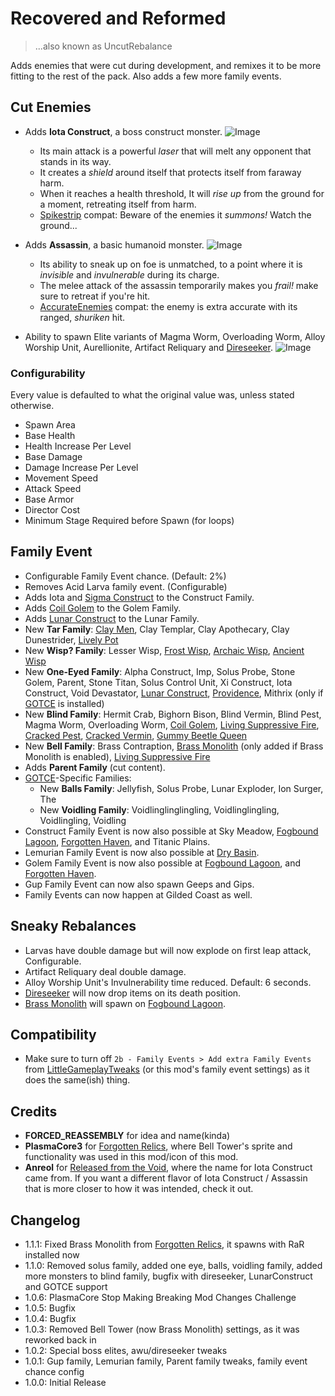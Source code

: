 # Recovered and Reformed
> ...also known as UncutRebalance 

Adds enemies that were cut during development, and remixes it to be more fitting to the rest of the pack. Also adds a few more family events.

## Cut Enemies
* Adds **Iota Construct**, a boss construct monster.
![Image](https://media.discordapp.net/attachments/515678821408571392/1082908308131819551/20230308150726_1.jpg)
  * Its main attack is a powerful *laser* that will melt any opponent that stands in its way.
  * It creates a *shield* around itself that protects itself from faraway harm.
  * When it reaches a health threshold, It will *rise up* from the ground for a moment, retreating itself from harm. 
  * [Spikestrip](https://thunderstore.io/package/SpikestripModding/Spikestrip2_0) compat: Beware of the enemies it *summons!* Watch the ground...

* Adds **Assassin**, a basic humanoid monster.
![Image](https://media.discordapp.net/attachments/515678821408571392/1082908308433797191/20230308150854_1.jpg)
  * Its ability to sneak up on foe is unmatched, to a point where it is *invisible* and *invulnerable* during its charge.
  * The melee attack of the assassin temporarily makes you *frail!* make sure to retreat if you're hit.
  * [AccurateEnemies](https://thunderstore.io/package/Moffein/AccurateEnemies) compat: the enemy is extra accurate with its ranged, *shuriken* hit.

* Ability to spawn Elite variants of Magma Worm, Overloading Worm, Alloy Worship Unit, Aurellionite, Artifact Reliquary and [Direseeker](https://thunderstore.io/package/EnforcerGang/Direseeker/).
![Image](https://media.discordapp.net/attachments/515678821408571392/1082919853695967314/20230308155635_1.jpg)

### Configurability
Every value is defaulted to what the original value was, unless stated otherwise.
* Spawn Area
* Base Health
* Health Increase Per Level
* Base Damage
* Damage Increase Per Level
* Movement Speed
* Attack Speed
* Base Armor
* Director Cost
* Minimum Stage Required before Spawn (for loops)

## Family Event
* Configurable Family Event chance. (Default: 2%)
* Removes Acid Larva family event. (Configurable)
* Adds Iota and [Sigma Construct](https://thunderstore.io/package/SpikestripModding/Spikestrip2_0) to the Construct Family.
* Adds [Coil Golem](https://thunderstore.io/package/PlasmaCore3/Forgotten_Relics) to the Golem Family.
* Adds [Lunar Construct](https://thunderstore.io/package/HIFU/LunarConstruct/) to the Lunar Family.
* New **Tar Family**: [Clay Men](https://thunderstore.io/package/Moffein/Clay_Men), Clay Templar, Clay Apothecary, Clay Dunestrider, [Lively Pot](https://thunderstore.io/package/SpikestripModding/Spikestrip2_0)
* New **Wisp? Family**: Lesser Wisp, [Frost Wisp](https://thunderstore.io/package/PlasmaCore3/Forgotten_Relics), [Archaic Wisp](https://thunderstore.io/package/Moffein/Archaic_Wisp), [Ancient Wisp](https://thunderstore.io/package/Moffein/Ancient_Wisp)
* New **One-Eyed Family**: Alpha Construct, Imp, Solus Probe, Stone Golem, Parent, Stone Titan, Solus Control Unit, Xi Construct, Iota Construct, Void Devastator, [Lunar Construct](https://thunderstore.io/package/HIFU/LunarConstruct/), [Providence](https://thunderstore.io/package/TheBestAssociatedLargelyLudicrousSillyheadGroup/Gamers_of_the_Cracked_Emoji/), Mithrix (only if [GOTCE](https://thunderstore.io/package/TheBestAssociatedLargelyLudicrousSillyheadGroup/Gamers_of_the_Cracked_Emoji/) is installed)
* New **Blind Family**: Hermit Crab, Bighorn Bison, Blind Vermin, Blind Pest, Magma Worm, Overloading Worm, [Coil Golem](https://thunderstore.io/package/PlasmaCore3/Forgotten_Relics), [Living Suppressive Fire](https://thunderstore.io/package/TheBestAssociatedLargelyLudicrousSillyheadGroup/Gamers_of_the_Cracked_Emoji/), [Cracked Pest](https://thunderstore.io/package/TheBestAssociatedLargelyLudicrousSillyheadGroup/Gamers_of_the_Cracked_Emoji/), [Cracked Vermin](https://thunderstore.io/package/TheBestAssociatedLargelyLudicrousSillyheadGroup/Gamers_of_the_Cracked_Emoji/), [Gummy Beetle Queen](https://thunderstore.io/package/TheBestAssociatedLargelyLudicrousSillyheadGroup/Gamers_of_the_Cracked_Emoji/)
* New **Bell Family**: Brass Contraption, [Brass Monolith](https://thunderstore.io/package/PlasmaCore3/Forgotten_Relics) (only added if Brass Monolith is enabled), [Living Suppressive Fire](https://thunderstore.io/package/TheBestAssociatedLargelyLudicrousSillyheadGroup/Gamers_of_the_Cracked_Emoji/)
* Adds **Parent Family** (cut content).
* [GOTCE](https://thunderstore.io/package/TheBestAssociatedLargelyLudicrousSillyheadGroup/Gamers_of_the_Cracked_Emoji/)-Specific Families:
  * New **Balls Family**: Jellyfish, Solus Probe, Lunar Exploder, Ion Surger, The
  * New **Voidling Family**: Voidlinglinglingling, Voidlinglingling, Voidlingling, Voidling
* Construct Family Event is now also possible at Sky Meadow, [Fogbound Lagoon](https://thunderstore.io/package/JaceDaDorito/FogboundLagoon), [Forgotten Haven](https://thunderstore.io/package/PlasmaCore3/Forgotten_Relics), and Titanic Plains.
* Lemurian Family Event is now also possible at [Dry Basin](https://thunderstore.io/package/PlasmaCore3/Forgotten_Relics).
* Golem Family Event is now also possible at [Fogbound Lagoon](https://thunderstore.io/package/JaceDaDorito/FogboundLagoon), and [Forgotten Haven](https://thunderstore.io/package/PlasmaCore3/Forgotten_Relics).
* Gup Family Event can now also spawn Geeps and Gips.
* Family Events can now happen at Gilded Coast as well.

## Sneaky Rebalances

* Larvas have double damage but will now explode on first leap attack, Configurable.
* Artifact Reliquary deal double damage.
* Alloy Worship Unit's Invulnerability time reduced. Default: 6 seconds.
* [Direseeker](https://thunderstore.io/package/EnforcerGang/Direseeker/) will now drop items on its death position.
* [Brass Monolith](https://thunderstore.io/package/PlasmaCore3/Forgotten_Relics) will spawn on [Fogbound Lagoon](https://thunderstore.io/package/JaceDaDorito/FogboundLagoon).

## Compatibility
- Make sure to turn off `2b - Family Events > Add extra Family Events` from [LittleGameplayTweaks](https://thunderstore.io/package/Wolfo/LittleGameplayTweaks/) (or this mod's family event settings) as it does the same(ish) thing.

## Credits
* **FORCED_REASSEMBLY** for idea and name(kinda)
* **PlasmaCore3** for [Forgotten Relics](https://thunderstore.io/package/PlasmaCore3/Forgotten_Relics), where Bell Tower's sprite and functionality was used in this mod/icon of this mod.
* **Anreol** for [Released from the Void](https://thunderstore.io/package/Anreol/ReleasedFromTheVoid), where the name for Iota Construct came from. If you want a different flavor of Iota Construct / Assassin that is more closer to how it was intended, check it out.

## Changelog
- 1.1.1: Fixed Brass Monolith from [Forgotten Relics](https://thunderstore.io/package/PlasmaCore3/Forgotten_Relics), it spawns with RaR installed now
- 1.1.0: Removed solus family, added one eye, balls, voidling family, added more monsters to blind family, bugfix with direseeker, LunarConstruct and GOTCE support
- 1.0.6: PlasmaCore Stop Making Breaking Mod Changes Challenge
- 1.0.5: Bugfix
- 1.0.4: Bugfix
- 1.0.3: Removed Bell Tower (now Brass Monolith) settings, as it was reworked back in
- 1.0.2: Special boss elites, awu/direseeker tweaks
- 1.0.1: Gup family, Lemurian family, Parent family tweaks, family event chance config
- 1.0.0: Initial Release